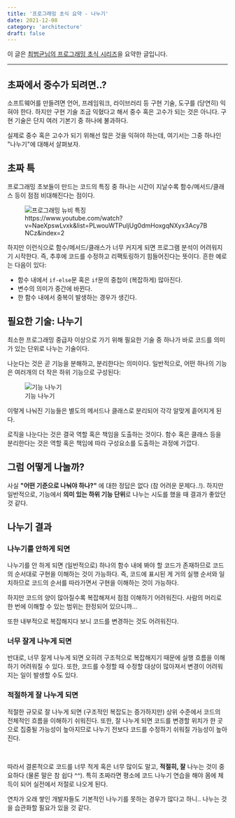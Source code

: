 ```yaml
---
title: '프로그래밍 초식 요약 - 나누기'
date: 2021-12-08
category: 'architecture'
draft: false
---
```


이 글은 [최범균님의 프로그래밍 초식 시리즈](https://www.youtube.com/watch?v=kRdML08R2Yo&list=PLwouWTPuIjUg0dmHoxgqNXyx3Acy7BNCz)을 요약한 글입니다.

<hr class="custom-hr">

## 초짜에서 중수가 되려면..?

소프트웨어를 만들려면 언어, 프레임워크, 라이브러리 등 구현 기술, 도구를 (당연히) 익혀야 한다. 하지만 구현 기술 조금 익혔다고 해서 중수 혹은 고수가 되는 것은 아니다. 구현 기술은 단지 여러 기본기 중 하나에 불과하다.

실제로 중수 혹은 고수가 되기 위해선 많은 것을 익혀야 하는데, 여기서는 그중 하나인 "나누기"에 대해서 살펴보자.

## 초짜 특

프로그래밍 초보들이 만드는 코드의 특징 중 하나는 시간이 지날수록 함수/메서드/클래스 등이 점점 비대해진다는 점이다.

<figure>
    <img src="https://cdn.jsdelivr.net/gh/jaehyeon48/jaehyeon48.github.io@master/assets/images/web/programming101/newbie.png" alt="프로그래밍 뉴비 특징" />
    <figcaption>https://www.youtube.com/watch?v=NaeXpswLvxk&list=PLwouWTPuIjUg0dmHoxgqNXyx3Acy7BNCz&index=2</figcaption>
</figure>

하지만 이런식으로 함수/메서드/클래스가 너무 커지게 되면 프로그램 분석이 어려워지기 시작한다. 즉, 추후에 코드를 수정하고 리팩토링하기 힘들어진다는 뜻이다. 흔한 예로는 다음이 있다:

- 함수 내에서 `if-else`문 혹은 `if`문의 중첩이 (복잡하게) 많아진다.
- 변수의 의미가 중간에 바뀐다.
- 한 함수 내에서 중복이 발생하는 경우가 생긴다.

## 필요한 기술: 나누기

최소한 프로그래밍 중급자 이상으로 가기 위해 필요한 기술 중 하나가 바로 코드를 의미가 있는 단위로 나누는 기술이다.

나눈다는 것은 곧 기능을 분해하고, 분리한다는 의미이다. 일반적으로, 어떤 하나의 기능은 여러개의 더 작은 하위 기능으로 구성된다:

<figure>
    <img src="https://cdn.jsdelivr.net/gh/jaehyeon48/jaehyeon48.github.io@master/assets/images/web/programming101/divide_logic.png" alt="기능 나누기" />
    <figcaption>기능 나누기</figcaption>
</figure>

이렇게 나눠진 기능들은 별도의 메서드나 클래스로 분리되어 각각 알맞게 흩어지게 된다.

로직을 나눈다는 것은 결국 역할 혹은 책임을 도출하는 것이다. 함수 혹은 클래스 등을 분리한다는 것은 역할 혹은 책임에 따라 구성요소를 도출하는 과정에 가깝다.

## 그럼 어떻게 나눌까?

사실 **"어떤 기준으로 나눠야 하나?"** 에 대한 정답은 없다 (참 어려운 문제다..!). 하지만 일반적으로, 기능에서 **의미 있는 하위 기능 단위**로 나누는 시도를 했을 때 결과가 좋았던 것 같다.

## 나누기 결과

### 나누기를 안하게 되면

나누기를 안 하게 되면 (일반적으로) 하나의 함수 내에 봐야 할 코드가 존재하므로 코드의 순서대로 구현을 이해하는 것이 가능하다. 즉, 코드에 표시된 게 거의 실행 순서와 일치하므로 코드의 순서를 따라가면서 구현을 이해하는 것이 가능하다.

하지만 코드의 양이 많아질수록 복잡해져서 점점 이해하기 어려워진다. 사람의 머리로 한 번에 이해할 수 있는 범위는 한정되어 있으니까...

또한 내부적으로 복잡해지다 보니 코드를 변경하는 것도 어려워진다.

### 너무 잘게 나누게 되면

반대로, 너무 잘게 나누게 되면 오히려 구조적으로 복잡해지기 때문에 실행 흐름을 이해하기 어려워질 수 있다. 또한, 코드를 수정할 때 수정할 대상이 많아져서 변경이 어려워지는 일이 발생할 수도 있다.

### 적절하게 잘 나누게 되면

적절한 규모로 잘 나누게 되면 (구조적인 복잡도는 증가하지만) 상위 수준에서 코드의 전체적인 흐름을 이해하기 쉬워진다. 또한, 잘 나누게 되면 코드를 변경할 위치가 한 곳으로 집중될 가능성이 높아지므로 나누기 전보다 코드를 수정하기 쉬워질 가능성이 높아진다.

<br />

따라서 결론적으로 코드를 너무 적게 혹은 너무 많이도 말고, **적절히, 잘** 나누는 것이 중요하다 (물론 말은 참 쉽다 ^^). 특히 초짜라면 평소에 코드 나누기 연습을 해야 몸에 체득이 되어 실전에서 저절로 나오게 된다.

연차가 오래 쌓인 개발자들도 기본적인 나누기를 못하는 경우가 많다고 하니.. 나누는 것을 습관화할 필요가 있을 것 같다.
